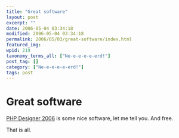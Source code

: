 ```yaml
---
title: "Great software"
layout: post
excerpt: ""
date: 2006-05-04 03:34:18
modified: 2006-05-04 03:34:18
permalink: 2006/05/03/great-software/index.html
featured_img: 
wpid: 219
taxonomy_terms_all: ["Ne-e-e-e-e-erd!"]
post_tag: []
category: ["Ne-e-e-e-e-erd!"]
tags: post
---
```


# Great software

[PHP Designer 2006](http://www.mpsoftware.org/) is some nice software, let me tell you. And free.

That is all.